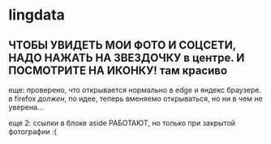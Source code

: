 # lingdata

## ЧТОБЫ УВИДЕТЬ МОИ ФОТО И СОЦСЕТИ, НАДО НАЖАТЬ НА ЗВЕЗДОЧКУ в центре. И ПОСМОТРИТЕ НА ИКОНКУ! там красиво
еще: проверено, что открывается нормально в edge и яндекс браузере. в firefox _должен_, по идее, теперь вменяемо открываться, но ни в чем не уверена...

еще 2: ссылки в блоке aside РАБОТАЮТ, но только при закрытой фотографии :(
